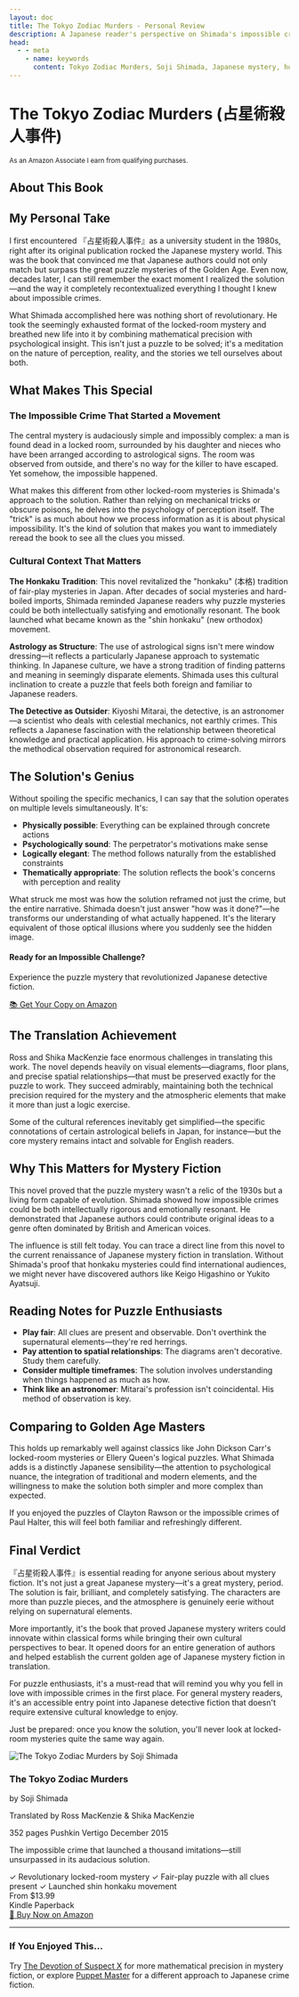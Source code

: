 ```yaml
---
layout: doc
title: The Tokyo Zodiac Murders - Personal Review
description: A Japanese reader's perspective on Shimada's impossible crime masterpiece that launched the shin honkaku movement and redefined puzzle mysteries.
head:
  - - meta
    - name: keywords
      content: Tokyo Zodiac Murders, Soji Shimada, Japanese mystery, honkaku, impossible crime, locked room, book review
---
```


<script setup>
import AmazonBookCard from '../../../.vitepress/components/AmazonBookCard.vue'
import { getBook } from '../../../.vitepress/amazon-config.js'

const book = getBook('tokyo-zodiac-murders')
</script>

# The Tokyo Zodiac Murders (占星術殺人事件)

<div class="affiliate-disclosure">
  <small>As an Amazon Associate I earn from qualifying purchases.</small>
</div>

## About This Book

<AmazonBookCard 
  :book="book" 
  :asin="book.asin"
  associate-id="northernscrip-20"
/>

## My Personal Take

I first encountered 『占星術殺人事件』as a university student in the 1980s, right after its original publication rocked the Japanese mystery world. This was the book that convinced me that Japanese authors could not only match but surpass the great puzzle mysteries of the Golden Age. Even now, decades later, I can still remember the exact moment I realized the solution—and the way it completely recontextualized everything I thought I knew about impossible crimes.

What Shimada accomplished here was nothing short of revolutionary. He took the seemingly exhausted format of the locked-room mystery and breathed new life into it by combining mathematical precision with psychological insight. This isn't just a puzzle to be solved; it's a meditation on the nature of perception, reality, and the stories we tell ourselves about both.

## What Makes This Special

### The Impossible Crime That Started a Movement

The central mystery is audaciously simple and impossibly complex: a man is found dead in a locked room, surrounded by his daughter and nieces who have been arranged according to astrological signs. The room was observed from outside, and there's no way for the killer to have escaped. Yet somehow, the impossible happened.

What makes this different from other locked-room mysteries is Shimada's approach to the solution. Rather than relying on mechanical tricks or obscure poisons, he delves into the psychology of perception itself. The "trick" is as much about how we process information as it is about physical impossibility. It's the kind of solution that makes you want to immediately reread the book to see all the clues you missed.

### Cultural Context That Matters

**The Honkaku Tradition**: This novel revitalized the "honkaku" (本格) tradition of fair-play mysteries in Japan. After decades of social mysteries and hard-boiled imports, Shimada reminded Japanese readers why puzzle mysteries could be both intellectually satisfying and emotionally resonant. The book launched what became known as the "shin honkaku" (new orthodox) movement.

**Astrology as Structure**: The use of astrological signs isn't mere window dressing—it reflects a particularly Japanese approach to systematic thinking. In Japanese culture, we have a strong tradition of finding patterns and meaning in seemingly disparate elements. Shimada uses this cultural inclination to create a puzzle that feels both foreign and familiar to Japanese readers.

**The Detective as Outsider**: Kiyoshi Mitarai, the detective, is an astronomer—a scientist who deals with celestial mechanics, not earthly crimes. This reflects a Japanese fascination with the relationship between theoretical knowledge and practical application. His approach to crime-solving mirrors the methodical observation required for astronomical research.

## The Solution's Genius

Without spoiling the specific mechanics, I can say that the solution operates on multiple levels simultaneously. It's:

- **Physically possible**: Everything can be explained through concrete actions
- **Psychologically sound**: The perpetrator's motivations make sense
- **Logically elegant**: The method follows naturally from the established constraints
- **Thematically appropriate**: The solution reflects the book's concerns with perception and reality

What struck me most was how the solution reframed not just the crime, but the entire narrative. Shimada doesn't just answer "how was it done?"—he transforms our understanding of what actually happened. It's the literary equivalent of those optical illusions where you suddenly see the hidden image.

<div class="mid-page-cta">
  <div class="cta-content">
    <h4>Ready for an Impossible Challenge?</h4>
    <p>Experience the puzzle mystery that revolutionized Japanese detective fiction.</p>
    <a href="https://amzn.to/4l5BmKJ" target="_blank" rel="noopener noreferrer" class="amazon-cta-button">
      📚 Get Your Copy on Amazon
    </a>
  </div>
</div>

## The Translation Achievement

Ross and Shika MacKenzie face enormous challenges in translating this work. The novel depends heavily on visual elements—diagrams, floor plans, and precise spatial relationships—that must be preserved exactly for the puzzle to work. They succeed admirably, maintaining both the technical precision required for the mystery and the atmospheric elements that make it more than just a logic exercise.

Some of the cultural references inevitably get simplified—the specific connotations of certain astrological beliefs in Japan, for instance—but the core mystery remains intact and solvable for English readers.

## Why This Matters for Mystery Fiction

This novel proved that the puzzle mystery wasn't a relic of the 1930s but a living form capable of evolution. Shimada showed how impossible crimes could be both intellectually rigorous and emotionally resonant. He demonstrated that Japanese authors could contribute original ideas to a genre often dominated by British and American voices.

The influence is still felt today. You can trace a direct line from this novel to the current renaissance of Japanese mystery fiction in translation. Without Shimada's proof that honkaku mysteries could find international audiences, we might never have discovered authors like Keigo Higashino or Yukito Ayatsuji.

## Reading Notes for Puzzle Enthusiasts

- **Play fair**: All clues are present and observable. Don't overthink the supernatural elements—they're red herrings.
- **Pay attention to spatial relationships**: The diagrams aren't decorative. Study them carefully.
- **Consider multiple timeframes**: The solution involves understanding when things happened as much as how.
- **Think like an astronomer**: Mitarai's profession isn't coincidental. His method of observation is key.

## Comparing to Golden Age Masters

This holds up remarkably well against classics like John Dickson Carr's locked-room mysteries or Ellery Queen's logical puzzles. What Shimada adds is a distinctly Japanese sensibility—the attention to psychological nuance, the integration of traditional and modern elements, and the willingness to make the solution both simpler and more complex than expected.

If you enjoyed the puzzles of Clayton Rawson or the impossible crimes of Paul Halter, this will feel both familiar and refreshingly different.

## Final Verdict

『占星術殺人事件』is essential reading for anyone serious about mystery fiction. It's not just a great Japanese mystery—it's a great mystery, period. The solution is fair, brilliant, and completely satisfying. The characters are more than puzzle pieces, and the atmosphere is genuinely eerie without relying on supernatural elements.

More importantly, it's the book that proved Japanese mystery writers could innovate within classical forms while bringing their own cultural perspectives to bear. It opened doors for an entire generation of authors and helped establish the current golden age of Japanese mystery fiction in translation.

For puzzle enthusiasts, it's a must-read that will remind you why you fell in love with impossible crimes in the first place. For general mystery readers, it's an accessible entry point into Japanese detective fiction that doesn't require extensive cultural knowledge to enjoy.

Just be prepared: once you know the solution, you'll never look at locked-room mysteries quite the same way again.

<div class="final-purchase-cta">
  <div class="amazon-book-card">
    <div class="book-image">
      <img src="https://m.media-amazon.com/images/I/91VVIpV3ZXL._SL1500_.jpg" 
           alt="The Tokyo Zodiac Murders by Soji Shimada" 
           loading="lazy">
    </div>
    <div class="book-details">
      <h3>The Tokyo Zodiac Murders</h3>
      <p class="author">by Soji Shimada</p>
      <p class="translator">Translated by Ross MacKenzie & Shika MacKenzie</p>
      <div class="book-meta">
        <span class="pages">352 pages</span>
        <span class="publisher">Pushkin Vertigo</span>
        <span class="publish-date">December 2015</span>
      </div>
      <p class="cta-description">The impossible crime that launched a thousand imitations—still unsurpassed in its audacious solution.</p>
      <div class="cta-benefits">
        <span class="benefit">✓ Revolutionary locked-room mystery</span>
        <span class="benefit">✓ Fair-play puzzle with all clues present</span>
        <span class="benefit">✓ Launched shin honkaku movement</span>
      </div>
      <div class="price-info">
        <span class="price">From $13.99</span>
        <div class="formats">
          <span class="format-tag">Kindle</span>
          <span class="format-tag">Paperback</span>
        </div>
      </div>
      <a href="https://amzn.to/4l5BmKJ" 
         target="_blank" 
         rel="noopener noreferrer" 
         class="amazon-buy-button">
        🛒 Buy Now on Amazon
      </a>
    </div>
  </div>
</div>

---

<div class="recommendation-box">
  <h3>If You Enjoyed This...</h3>
  <p>Try <a href="/en/books/mystery-novels/devotion-of-suspect-x">The Devotion of Suspect X</a> for more mathematical precision in mystery fiction, or explore <a href="/en/books/mystery-novels/puppet-master">Puppet Master</a> for a different approach to Japanese crime fiction.</p>
</div>